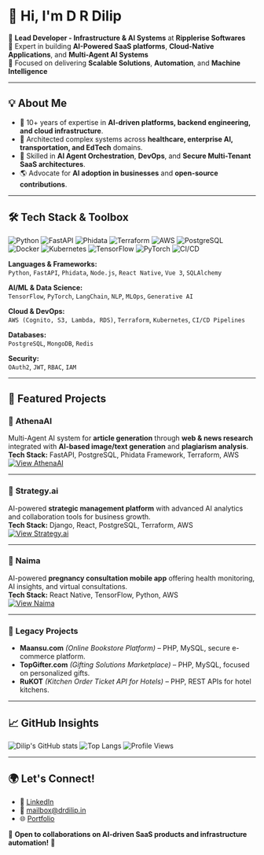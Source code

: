 # 👋 Hi, I'm D R Dilip

🔹 **Lead Developer - Infrastructure & AI Systems** at **Ripplerise Softwares**  
🔹 Expert in building **AI-Powered SaaS platforms**, **Cloud-Native Applications**, and **Multi-Agent AI Systems**  
🔹 Focused on delivering **Scalable Solutions**, **Automation**, and **Machine Intelligence**

---

## 💡 About Me
- 🚀 10+ years of expertise in **AI-driven platforms, backend engineering, and cloud infrastructure**.
- 🧩 Architected complex systems across **healthcare, enterprise AI, transportation, and EdTech** domains.
- 🧠 Skilled in **AI Agent Orchestration**, **DevOps**, and **Secure Multi-Tenant SaaS architectures**.
- 🌎 Advocate for **AI adoption in businesses** and **open-source contributions**.

---

## 🛠️ Tech Stack & Toolbox

![Python](https://img.shields.io/badge/Python-3.11-blue)
![FastAPI](https://img.shields.io/badge/FastAPI-Backend-green)
![Phidata](https://img.shields.io/badge/Phidata-AI_Agents-purple)
![Terraform](https://img.shields.io/badge/Terraform-Cloud-blueviolet)
![AWS](https://img.shields.io/badge/AWS-Cloud-orange)
![PostgreSQL](https://img.shields.io/badge/PostgreSQL-Database-blue)
![Docker](https://img.shields.io/badge/Docker-Containerization-blue)
![Kubernetes](https://img.shields.io/badge/Kubernetes-Orchestration-blue)
![TensorFlow](https://img.shields.io/badge/TensorFlow-ML-orange)
![PyTorch](https://img.shields.io/badge/PyTorch-AI-red)
![CI/CD](https://img.shields.io/badge/CI/CD-Automation-success)

**Languages & Frameworks:**  
`Python`, `FastAPI`, `Phidata`, `Node.js`, `React Native`, `Vue 3`, `SQLAlchemy`

**AI/ML & Data Science:**  
`TensorFlow`, `PyTorch`, `LangChain`, `NLP`, `MLOps`, `Generative AI`

**Cloud & DevOps:**  
`AWS (Cognito, S3, Lambda, RDS)`, `Terraform`, `Kubernetes`, `CI/CD Pipelines`

**Databases:**  
`PostgreSQL`, `MongoDB`, `Redis`

**Security:**  
`OAuth2`, `JWT`, `RBAC`, `IAM`

---

## 🚀 Featured Projects

### 🎯 **AthenaAI**
Multi-Agent AI system for **article generation** through **web & news research** integrated with **AI-based image/text generation** and **plagiarism analysis**.  
**Tech Stack:** FastAPI, PostgreSQL, Phidata Framework, Terraform, AWS  
[![View AthenaAI](https://img.shields.io/badge/Repo-AthenaAI-blue)](https://github.com/your-github/athena-ai)

---

### 🧠 **Strategy.ai**
AI-powered **strategic management platform** with advanced AI analytics and collaboration tools for business growth.  
**Tech Stack:** Django, React, PostgreSQL, Terraform, AWS  
[![View Strategy.ai](https://img.shields.io/badge/Repo-Strategy.ai-blue)](https://github.com/your-github/strategy-ai)

---

### 🤰 **Naima**
AI-powered **pregnancy consultation mobile app** offering health monitoring, AI insights, and virtual consultations.  
**Tech Stack:** React Native, TensorFlow, Python, AWS  
[![View Naima](https://img.shields.io/badge/Repo-Naima-blue)](https://github.com/your-github/naima)

---

### 🛒 **Legacy Projects**

- **Maansu.com** *(Online Bookstore Platform)* – PHP, MySQL, secure e-commerce platform.
- **TopGifter.com** *(Gifting Solutions Marketplace)* – PHP, MySQL, focused on personalized gifts.
- **RuKOT** *(Kitchen Order Ticket API for Hotels)* – PHP, REST APIs for hotel kitchens.

---

## 📈 GitHub Insights

![Dilip's GitHub stats](https://github-readme-stats.vercel.app/api?username=your-github&show_icons=true&theme=github_dark)
![Top Langs](https://github-readme-stats.vercel.app/api/top-langs/?username=your-github&layout=compact&theme=github_dark)
![Profile Views](https://komarev.com/ghpvc/?username=your-github&color=blue)

---

## 🌍 Let's Connect!
- 🔗 [LinkedIn](https://www.linkedin.com/in/dilip-d-r-59367832a/)
- 📧 mailbox@drdilip.in
- 🌐 [Portfolio](https://your-portfolio.com)

💬 **Open to collaborations on AI-driven SaaS products and infrastructure automation!** 🚀
